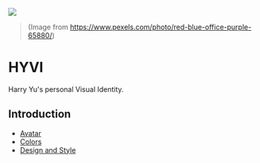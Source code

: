 ![](https://assets.sapi.work/works/HYVI.jpg)
> (Image from https://www.pexels.com/photo/red-blue-office-purple-65880/)

# HYVI

Harry Yu's personal Visual Identity.

## Introduction

* [Avatar](./Avatar)
* [Colors](./Colors)
* [Design and Style](./Design)
